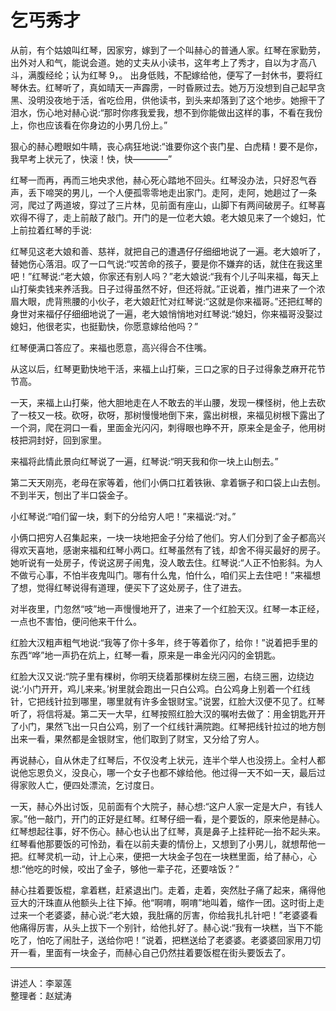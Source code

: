 # 乞丐秀才

从前，有个姑娘叫红琴，因家穷，嫁到了一个叫赫心的普通人家。红琴在家勤劳，出外对人和气，能说会道。她的丈夫从小读书，这年考上了秀才，自以为才高八斗，满腹经纶；认为红琴 9，。
出身低贱，不配嫁给他，便写了一封休书，要将红琴休去。红琴听了，真如晴天一声霹雳，一时昏厥过去。她万万没想到自己起早贪黑、没明没夜地于活，省吃俭用，供他读书，到头来却落到了这个地步。她擦干了泪水，伤心地对赫心说:“那时你疼我爱我，想不到你能做出这样的事，不看在我份上，你也应该看在你身边的小男几份上。”

狠心的赫心瞪眼如牛睛，丧心病狂地说:“谁要你这个丧门星、白虎精！要不是你，我早考上状元了，快滚！快，快————”

红琴一而再，再而三地央求他，赫心死心踏地不回头。红琴没办法，只好忍气吞声，丢下啼哭的男儿，一个人便孤零零地走出家门。走阿，走阿，她趟过了一条河，爬过了两道坡，穿过了三片林，见前面有座山，山脚下有两间破房子。红琴喜欢得不得了，走上前敲了敲门。开门的是一位老大娘。老大娘见来了一个媳妇，忙上前拉着红琴的手说:

红琴见这老大娘和善、慈祥，就把自己的遭遇仔仔细细地说了一遍。老大娘听了，替她伤心落泪。叹了一口气说:“哎苦命的孩子，要是你不嫌弃的话，就住在我这里吧！”红琴说:“老大娘，你家还有别人吗？”老大娘说:“我有个儿子叫来福，每天上山打柴卖钱来养活我。日子过得虽然不好，但还将就。”正说着，推门进来了一个浓眉大眼，虎背熊腰的小伙子，老大娘赶忙对红琴说:“这就是你来福哥。”还把红琴的身世对来福仔仔细细地说了一遍，老大娘悄悄地对红琴说:“媳妇，你来福哥没娶过媳妇，他很老实，也挺勤快，你愿意嫁给他吗？”

红琴便满口答应了。来福也愿意，高兴得合不住嘴。

从这以后，红琴更勤快地干活，来福上山打柴，三口之家的日子过得象芝麻开花节节高。

一天，来福上山打柴，他大胆地走在人不敢去的半山腰，发现一棵怪树，他上去砍了一枝又一枝。砍呀，砍呀，那树慢慢地倒下来，露出树根，来福见树根下露出了一个洞，爬在洞口一看，里面金光闪闪，刺得眼也睁不开，原来全是金子，他用树枝把洞封好，回到家里。

来福将此情此景向红琴说了一遍，红琴说:“明天我和你一块上山刨去。”

第二天天刚亮，老母在家等着，他们小俩口扛着铁锹、拿着镢子和口袋上山去刨。不到半天，刨出了半口袋金子。

小红琴说:“咱们留一块，剩下的分给穷人吧！”来福说:“对。”

小俩口把穷人召集起来，一块一块地把金子分给了他们。穷人们分到了金子都高兴得欢天喜地，感谢来福和红琴小两口。红琴虽然有了钱，却舍不得买最好的房子。她听说有一处房子，传说这房子闹鬼，没人敢去住。红琴说:“人正不怕影斜。为人不做亏心事，不怕半夜鬼叫门。哪有什么鬼，怕什么，咱们买上去住吧！”来福想了想，觉得红琴说得有道理，便买下了这处房子，住了进去。

对半夜里，门忽然“吱”地一声慢慢地开了，进来了一个红脸天汉。红琴一本正经，一点也不害怕，便问他来干什么。

红脸大汉粗声粗气地说:“我等了你十多年，终于等着你了，给你！”说着把手里的东西“哗”地一声扔在炕上，红琴一看，原来是一串金光闪闪的金钥匙。

红脸大汉又说:“院子里有棵树，你明天绕着那棵树左绕三圈，右绕三圈，边绕边说:‘小门开开，鸡儿来来。’树里就会跑出一只白公鸡。白公鸡身上别着一个红线针，它把线针拉到哪里，哪里就有许多金银财宝。”说罢，红脸大汉便不见了。红琴听了，将信将凝。第二天一大早，红琴按照红脸大汉的嘱咐去做了：用金钥匙开开了小门，果然飞出一只白公鸡，别了一个红线针满院跑。红琴把线针拉过的地方刨出来一看，果然都是金银财宝，他们取到了财宝，又分给了穷人。

再说赫心，自从休走了红琴后，不仅没考上状元，连半个举人也没捞上。全村人都说他忘恩负义，没良心，哪一个女子也都不嫁给他。他过得一天不如一天，最后过得家败人亡，便四处漂流，乞讨度日。

一天，赫心外出讨饭，见前面有个大院子，赫心想:“这户人家一定是大户，有钱人家。”他一敲门，开门的正好是红琴。红琴仔细一看，是个要饭的，原来他是赫心。红琴想起往事，好不伤心。赫心也认出了红琴，真是鼻子上挂秤砣—抬不起头来。红琴看他那要饭的可怜劲，看在以前夫妻的情份上，又想到了小男儿，就想帮他一把。红琴灵机一动，计上心来，便把一大块金子包在一块糕里面，给了赫心，心想:“他吃的时候，咬出了金子，够他一辈子花，还要啥饭？”

赫心拄着要饭棍，拿着糕，赶紧退出门。走着，走着，突然肚子痛了起来，痛得他豆大的汗珠直从他额头上往下掉。他“啊唷，啊唷”地叫着，缩作一团。这时街上走过来一个老婆婆，赫心说:“老大娘，我肚痛的厉害，你给我扎扎针吧！”老婆婆看他痛得厉害，从头上拔下一个别针，给他扎好了。赫心说:“我有一块糕，当下不能吃了，怕吃了闹肚子，送给你吧！”说着，把糕送给了老婆婆。老婆婆回家用刀切开一看，里面有一块金子，而赫心自己仍然拄着要饭棍在街头要饭去了。

---

讲述人：李翠莲  
整理者：赵斌涛



